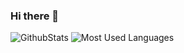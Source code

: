 ### Hi there 👋

<!--
**BigPlayBoy/BigPlayBoy** is a ✨ _special_ ✨ repository because its `README.md` (this file) appears on your GitHub profile.

Here are some ideas to get you started:

- 🔭 I’m currently working on ...
- 🌱 I’m currently learning ...
- 👯 I’m looking to collaborate on ...
- 🤔 I’m looking for help with ...
- 💬 Ask me about ...
- 📫 How to reach me: ...
- 😄 Pronouns: ...
- ⚡ Fun fact: ...
-->
![GithubStats](https://github-readme-stats.vercel.app/api?username=BigPlayBoy&show_icons=true&theme=dark&count_private=true)
![Most Used Languages](https://github-readme-stats.vercel.app/api/top-langs/?username=BigPlayBoy&theme=dark&layout=compact)
